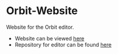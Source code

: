 # Orbit-Website
Website for the Orbit editor. 
* Website can be viewed [here](http://www.orbiteditor.com)
* Repository for editor can be found [here](https://www.github.com/TylerSwann/Orbit-Website)
